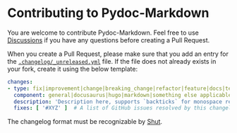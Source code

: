 # Contributing to Pydoc-Markdown

  [unreleased]: https://github.com/NiklasRosenstein/pydoc-markdown/blob/develop/.changelog/_unreleased.yml
  [Discussions]: https://github.com/NiklasRosenstein/pydoc-markdown/discussions

You are welcome to contribute Pydoc-Markdown. Feel free to use [Discussions][] if you have any questions before creating a Pull Request.

When you create a Pull Request, please make sure that you add an entry for the [`.changelog/_unreleased.yml`][unreleased] file. If the file
does not already exists in your fork, create it using the below template:

```yml
changes:
- type: fix|improvement|change|breaking_change|refactor|feature|docs|tests
  component: general|docusaurus|hugo|markdown|something else applicable
  description: 'Description here, supports `backticks` for monospace rendering. (@YourGithubUsername)'
  fixes: [ '#XYZ' ]  # A list of GitHub issues resolved by this changelog, can be empty. Can point to another GitHub repository, e.g. NiklasRosenstein/databind#12
```

The changelog format must be recognizable by [Shut](https://shut.readthedocs.io/en/latest/).
